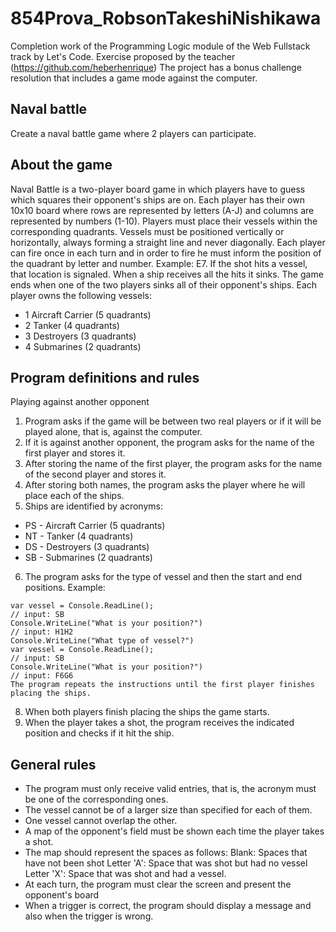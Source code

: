 # 854Prova_RobsonTakeshiNishikawa
 Completion work of the Programming Logic module of the Web Fullstack track by Let's Code.
 Exercise proposed by the teacher (https://github.com/heberhenrique)
 The project has a bonus challenge resolution that includes a game mode against the computer.

## Naval battle
 Create a naval battle game where 2 players can participate.

## About the game
 Naval Battle is a two-player board game in which players have to guess which squares their opponent's ships are on.
 Each player has their own 10x10 board where rows are represented by letters (A-J) and columns are represented by numbers (1-10).
 Players must place their vessels within the corresponding quadrants. Vessels must be positioned vertically or horizontally, always forming a straight line and never diagonally.
 Each player can fire once in each turn and in order to fire he must inform the position of the quadrant by letter and number. Example: E7. If the shot hits a vessel, that location is signaled. When a ship receives all the hits it sinks.
 The game ends when one of the two players sinks all of their opponent's ships. Each player owns the following vessels:
- 1 Aircraft Carrier (5 quadrants)
- 2 Tanker (4 quadrants)
- 3 Destroyers (3 quadrants)
- 4 Submarines (2 quadrants)
## Program definitions and rules
 Playing against another opponent
1. Program asks if the game will be between two real players or if it will be played alone, that is, against the computer.
2. If it is against another opponent, the program asks for the name of the first player and stores it.
3. After storing the name of the first player, the program asks for the name of the second player and stores it.
4. After storing both names, the program asks the player where he will place each of the ships.
5. Ships are identified by acronyms:
- PS - Aircraft Carrier (5 quadrants)
- NT - Tanker (4 quadrants)
- DS - Destroyers (3 quadrants)
- SB - Submarines (2 quadrants)
6. The program asks for the type of vessel and then the start and end positions. Example:

 ```shConsole.WriteLine("What type of vessel?")
 var vessel = Console.ReadLine();
 // input: SB
 Console.WriteLine("What is your position?")
 // input: H1H2
 Console.WriteLine("What type of vessel?")
 var vessel = Console.ReadLine();
 // input: SB
 Console.WriteLine("What is your position?")
 // input: F6G6
The program repeats the instructions until the first player finishes placing the ships.
```
8. When both players finish placing the ships the game starts.
9. When the player takes a shot, the program receives the indicated position and checks if it hit the ship.

## General rules
- The program must only receive valid entries, that is, the acronym must be one of the corresponding ones.
- The vessel cannot be of a larger size than specified for each of them.
- One vessel cannot overlap the other.
- A map of the opponent's field must be shown each time the player takes a shot.
- The map should represent the spaces as follows:
Blank: Spaces that have not been shot
Letter 'A': Space that was shot but had no vessel
Letter 'X': Space that was shot and had a vessel.
- At each turn, the program must clear the screen and present the opponent's board
- When a trigger is correct, the program should display a message and also when the trigger is wrong.
